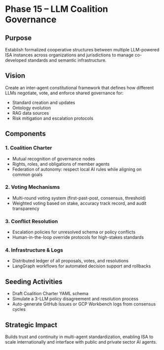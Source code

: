 # Phase 15 – LLM Coalition Governance

## Purpose
Establish formalized cooperative structures between multiple LLM-powered ISA instances across organizations and jurisdictions to manage co-developed standards and semantic infrastructure.

## Vision
Create an inter-agent constitutional framework that defines how different LLMs negotiate, vote, and enforce shared governance for:
- Standard creation and updates
- Ontology evolution
- RAG data sources
- Risk mitigation and escalation protocols

## Components

### 1. Coalition Charter
- Mutual recognition of governance nodes
- Rights, roles, and obligations of member agents
- Federation of autonomy: respect local AI rules while aligning on common goals

### 2. Voting Mechanisms
- Multi-round voting system (first-past-post, consensus, threshold)
- Weighted voting based on stake, accuracy track record, and audit transparency

### 3. Conflict Resolution
- Escalation policies for unresolved schema or policy conflicts
- Human-in-the-loop override protocols for high-stakes standards

### 4. Infrastructure & Logs
- Distributed ledger of all proposals, votes, and resolutions
- LangGraph workflows for automated decision support and rollbacks

## Seeding Activities
- Draft Coalition Charter YAML schema
- Simulate a 3-LLM policy disagreement and resolution process
- Auto-generate GitHub Issues or GCP Workbench logs from consensus cycles

## Strategic Impact
Builds trust and continuity in multi-agent standardization, enabling ISA to scale internationally and interface with public and private sector AI agents.
